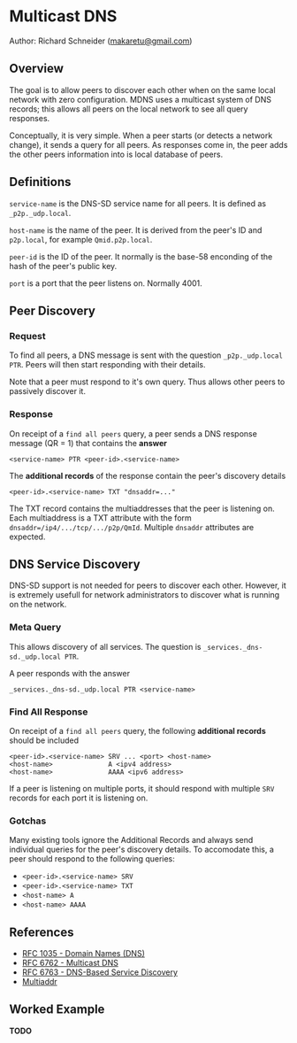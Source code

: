 # Multicast DNS
Author: Richard Schneider (makaretu@gmail.com)


## Overview

The goal is to allow peers to discover each other when on the same local network with zero configuration. 
MDNS uses a multicast system of DNS records; this allows all peers on the local network to see all query responses.

Conceptually, it is very simple.  When a peer starts (or detects a network change), it sends a query for all peers. 
As responses come in, the peer adds the other peers information into is local database of peers.

## Definitions

`service-name` is the DNS-SD service name for all peers. It is defined as `_p2p._udp.local`.

`host-name` is the name of the peer.  It is derived from the peer's ID and `p2p.local`, for example 
`Qmid.p2p.local`.

`peer-id` is the ID of the peer.  It normally is the base-58 enconding of the hash of the peer's public key.

`port` is a port that the peer listens on. Normally 4001.

## Peer Discovery

### Request

To find all peers, a DNS message is sent with the question `_p2p._udp.local PTR`. 
Peers will then start responding with their details.  

Note that a peer must respond to it's own query.  Thus allows other peers to passively discover it.

### Response

On receipt of a `find all peers` query, a peer sends a DNS response message (QR = 1) that contains
the **answer**

    <service-name> PTR <peer-id>.<service-name>
    
The **additional records** of the response contain the peer's discovery details

    <peer-id>.<service-name> TXT "dnsaddr=..."
    
The TXT record contains the multiaddresses that the peer is listening on.  Each multiaddress 
is a TXT attribute with the form `dnsaddr=/ip4/.../tcp/.../p2p/QmId`.  Multiple `dnsaddr` attributes 
are expected.

## DNS Service Discovery

DNS-SD support is not needed for peers to discover each other.  However, it is 
extremely usefull for network administrators to discover what is running on the 
network.

### Meta Query

This allows discovery of all services.  The question is `_services._dns-sd._udp.local PTR`.

A peer responds with the answer

    _services._dns-sd._udp.local PTR <service-name>
    
### Find All Response

On receipt of a `find all peers` query, the following **additional records** should be included

    <peer-id>.<service-name> SRV ... <port> <host-name>
    <host-name>              A <ipv4 address>
    <host-name>              AAAA <ipv6 address>
   
If a peer is listening on multiple ports, it should respond with multiple `SRV` records for each 
port it is listening on. 

### Gotchas

Many existing tools ignore the Additional Records and always send individual queries for the 
peer's discovery details. To accomodate this, a peer should respond to the following queries:

- `<peer-id>.<service-name> SRV`
- `<peer-id>.<service-name> TXT`
- `<host-name> A`
- `<host-name> AAAA`

## References

- [RFC 1035 - Domain Names (DNS)](https://tools.ietf.org/html/rfc1035)
- [RFC 6762 - Multicast DNS](https://tools.ietf.org/html/rfc6762)
- [RFC 6763 - DNS-Based Service Discovery](https://tools.ietf.org/html/rfc6763)
- [Multiaddr](https://github.com/multiformats/multiaddr)

## Worked Example

**TODO**

